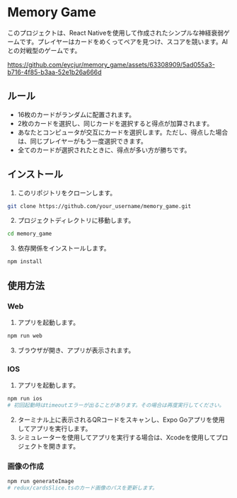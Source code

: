 # Memory Game

このプロジェクトは、React Nativeを使用して作成されたシンプルな神経衰弱ゲームです。プレイヤーはカードをめくってペアを見つけ、スコアを競います。AIとの対戦型のゲームです。

https://github.com/eycjur/memory_game/assets/63308909/5ad055a3-b716-4f85-b3aa-52e1b26a666d

## ルール

-   16枚のカードがランダムに配置されます。
-   2枚のカードを選択し、同じカードを選択すると得点が加算されます。
-   あなたとコンピュータが交互にカードを選択します。ただし、得点した場合は、同じプレイヤーがもう一度選択できます。
-   全てのカードが選択されたときに、得点が多い方が勝ちです。

## インストール

1. このリポジトリをクローンします。

```bash
git clone https://github.com/your_username/memory_game.git
```

2. プロジェクトディレクトリに移動します。

```bash
cd memory_game
```

3. 依存関係をインストールします。

```bash
npm install
```

## 使用方法

### Web

1. アプリを起動します。

```bash
npm run web
```

3. ブラウザが開き、アプリが表示されます。

### IOS

1. アプリを起動します。

```bash
npm run ios
# 初回起動時はtimeoutエラーが出ることがあります。その場合は再度実行してください。
```

2. ターミナル上に表示されるQRコードをスキャンし、Expo Goアプリを使用してアプリを実行します。
3. シミュレーターを使用してアプリを実行する場合は、Xcodeを使用してプロジェクトを開きます。

### 画像の作成

```bash
npm run generateImage
# redux/cardsSlice.tsのカード画像のパスを更新します。
```
